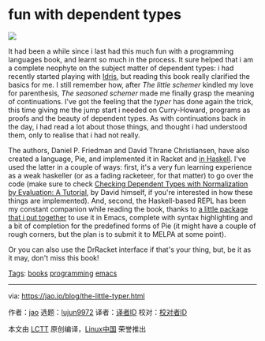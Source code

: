 [#]: subject: "fun with dependent types"
[#]: via: "https://jao.io/blog/the-little-typer.html"
[#]: author: "jao https://jao.io"
[#]: collector: "lujun9972"
[#]: translator: " "
[#]: reviewer: " "
[#]: publisher: " "
[#]: url: " "

fun with dependent types
======

![][1]

It had been a while since i last had this much fun with a programming languages book, and learnt so much in the process. It sure helped that i am a complete neophyte on the subject matter of dependent types: i had recently started playing with [Idris][2], but reading this book really clarified the basics for me. I still remember how, after _The little schemer_ kindled my love for parenthesis, _The seasoned schemer_ made me finally grasp the meaning of continuations. I've got the feeling that the _typer_ has done again the trick, this time giving me the jump start i needed on Curry-Howard, programs as proofs and the beauty of dependent types. As with continuations back in the day, i had read a lot about those things, and thought i had understood them, only to realise that i had not really.

The authors, Daniel P. Friedman and David Thrane Christiansen, have also created a language, Pie, and implemented it in Racket and [in Haskell][3]. I've used the latter in a couple of ways: first, it's a very fun learning experience as a weak haskeller (or as a fading racketeer, for that matter) to go over the code (make sure to check [Checking Dependent Types with Normalization by Evaluation: A Tutorial][4], by David himself, if you're interested in how these things are implemented). And, second, the Haskell-based REPL has been my constant companion while reading the book, thanks to [a little package that i put together][5] to use it in Emacs, complete with syntax highlighting and a bit of completion for the predefined forms of Pie (it might have a couple of rough corners, but the plan is to submit it to MELPA at some point).

Or you can also use the DrRacket interface if that's your thing, but, be it as it may, don't miss this book!

[Tags][6]: [books][7] [programming][8] [emacs][9]

--------------------------------------------------------------------------------

via: https://jao.io/blog/the-little-typer.html

作者：[jao][a]
选题：[lujun9972][b]
译者：[译者ID](https://github.com/译者ID)
校对：[校对者ID](https://github.com/校对者ID)

本文由 [LCTT](https://github.com/LCTT/TranslateProject) 原创编译，[Linux中国](https://linux.cn/) 荣誉推出

[a]: https://jao.io
[b]: https://github.com/lujun9972
[1]: https://jao.io/img/the-little-typer.jpg
[2]: https://www.idris-lang.org/
[3]: https://github.com/david-christiansen/pie-hs
[4]: http://www.davidchristiansen.dk/tutorials/nbe/
[5]: https://codeberg.org/jao/epie
[6]: https://jao.io/blog/tags.html
[7]: https://jao.io/blog/tag-books.html
[8]: https://jao.io/blog/tag-programming.html
[9]: https://jao.io/blog/tag-emacs.html
